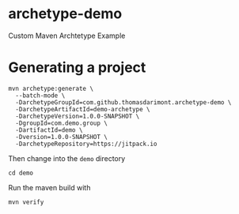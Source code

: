 # archetype-demo
Custom Maven Archtetype Example

# Generating a project

```
mvn archetype:generate \
  --batch-mode \
  -DarchetypeGroupId=com.github.thomasdarimont.archetype-demo \
  -DarchetypeArtifactId=demo-archetype \
  -DarchetypeVersion=1.0.0-SNAPSHOT \
  -DgroupId=com.demo.group \
  -DartifactId=demo \
  -Dversion=1.0.0-SNAPSHOT \
  -DarchetypeRepository=https://jitpack.io
```

Then change into the `demo` directory
```
cd demo
```

Run the maven build with
```
mvn verify
```

